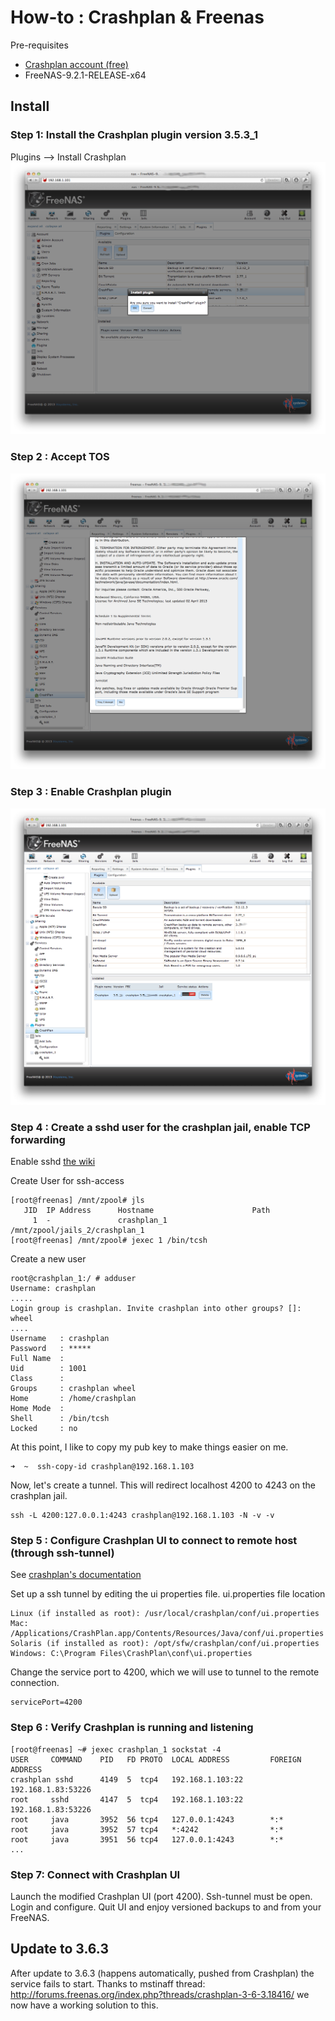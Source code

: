 # How-to : Crashplan & Freenas

Pre-requisites

* [Crashplan account (free)](http://www.crashplan.com/)
* FreeNAS-9.2.1-RELEASE-x64

## Install

### Step 1: Install the Crashplan plugin version 3.5.3_1

Plugins --> Install Crashplan
![Crashplan plugin](p1.png)

### Step 2 : Accept TOS
![TOS](p2.png)

### Step 3 : Enable Crashplan plugin
![Turn on service](p3.png)

### Step 4 : Create a sshd user for the crashplan jail, enable TCP forwarding

Enable sshd [the wiki](http://doc.freenas.org/index.php/Adding_Jails#Accessing_the_Command_Line_of_a_Jail)

Create User for ssh-access
```
[root@freenas] /mnt/zpool# jls
   JID  IP Address      Hostname                      Path
     1  -               crashplan_1                   /mnt/zpool/jails_2/crashplan_1
[root@freenas] /mnt/zpool# jexec 1 /bin/tcsh
```
Create a new user
```
root@crashplan_1:/ # adduser
Username: crashplan
.....
Login group is crashplan. Invite crashplan into other groups? []: wheel
....
Username   : crashplan
Password   : *****
Full Name  :
Uid        : 1001
Class      :
Groups     : crashplan wheel
Home       : /home/crashplan
Home Mode  :
Shell      : /bin/tcsh
Locked     : no
```

At this point, I like to copy my pub key to make things easier on me.

```
➜  ~  ssh-copy-id crashplan@192.168.1.103
```

Now, let's create a tunnel. This will redirect localhost 4200 to 4243 on the crashplan jail.

```
ssh -L 4200:127.0.0.1:4243 crashplan@192.168.1.103 -N -v -v
```


### Step 5 : Configure Crashplan UI to connect to remote host (through ssh-tunnel)

See [crashplan's documentation](http://support.crashplan.com/doku.php/how_to/configure_a_headless_client)

Set up a ssh tunnel by editing the ui properties file. ui.properties file location

```
Linux (if installed as root): /usr/local/crashplan/conf/ui.properties
Mac: /Applications/CrashPlan.app/Contents/Resources/Java/conf/ui.properties
Solaris (if installed as root): /opt/sfw/crashplan/conf/ui.properties
Windows: C:\Program Files\CrashPlan\conf\ui.properties
```

Change the service port to 4200, which we will use to tunnel to the remote connection.

```
servicePort=4200
```

### Step 6 : Verify Crashplan is running and listening

```
[root@freenas] ~# jexec crashplan_1 sockstat -4
USER     COMMAND    PID   FD PROTO  LOCAL ADDRESS         FOREIGN ADDRESS
crashplan sshd      4149  5  tcp4   192.168.1.103:22      192.168.1.83:53226
root     sshd       4147  5  tcp4   192.168.1.103:22      192.168.1.83:53226
root     java       3952  56 tcp4   127.0.0.1:4243        *:*
root     java       3952  57 tcp4   *:4242                *:*
root     java       3951  56 tcp4   127.0.0.1:4243        *:*
...
```
### Step 7: Connect with Crashplan UI

Launch the modified Crashplan UI (port 4200). Ssh-tunnel must be open. Login and configure. Quit UI and enjoy versioned backups to and from your FreeNAS.

## Update to 3.6.3

After update to 3.6.3 (happens automatically, pushed from Crashplan) the service fails to start. Thanks to mstinaff thread: http://forums.freenas.org/index.php?threads/crashplan-3-6-3.18416/ we now have a working solution to this.